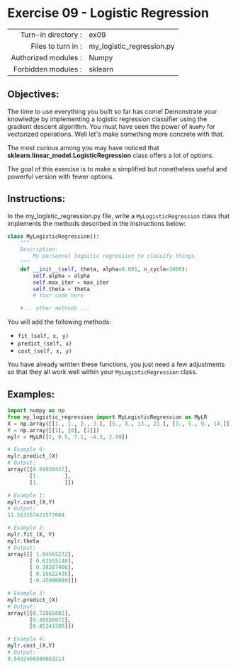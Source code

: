  # Exercise 09 - Logistic Regression

|                         |                         |
| -----------------------:| ----------------------- |
|   Turn-in directory :   |  ex09                   |
|   Files to turn in :    |  my_logistic_regression.py             |
|   Authorized modules :  |  Numpy              |
|   Forbidden modules :   |  sklearn            |

## Objectives:

The time to use everything you built so far has come! Demonstrate your knowledge by implementing a logistic regression classifier using the gradient descent algorithm.
You must have seen the power of `NumPy` for vectorized operations. Well let's make something more concrete with that.

The most curious among you may have noticed that **sklearn.linear_model.LogisticRegression** class offers a lot of options.

The goal of this exercise is to make a simplified but nonetheless useful and powerful version with fewer options.

## Instructions:
In the my_logistic_regression.py file, write a `MyLogisticRegression` class that implements the methods described in the instructions below:
```python
class MyLogisticRegression():
	"""
	Description:
		My personnal logistic regression to classify things.
	"""
    def __init__(self, theta, alpha=0.001, n_cycle=1000):
        self.alpha = alpha
        self.max_iter = max_iter
        self.theta = theta
        # Your code here

	#... other methods ...
```
You will add the following methods:
- `fit_(self, x, y)`
- `predict_(self, x)`
- `cost_(self, x, y)`

You have already written these functions, you just need a few adjustments so that they all work well within your `MyLogisticRegression` class.

## Examples:
```python
import numpy as np
from my_logistic_regression import MyLogisticRegression as MyLR
X = np.array([[1., 1., 2., 3.], [5., 8., 13., 21.], [3., 5., 9., 14.]])
Y = np.array([[1], [0], [1]])
mylr = MyLR([2, 0.5, 7.1, -4.3, 2.09])

# Example 0:
mylr.predict_(X)
# Output:
array([[0.99930437],
       [1.        ],
       [1.        ]])

# Example 1:
mylr.cost_(X,Y)
# Output:
11.513157421577004

# Example 2:
mylr.fit_(X, Y)
mylr.theta
# Output:
array([[ 1.04565272],
       [ 0.62555148],
       [ 0.38387466],
       [ 0.15622435],
       [-0.45990099]])

# Example 3:
mylr.predict_(X)
# Output:
array([[0.72865802],
       [0.40550072],
       [0.45241588]])

# Example 4:
mylr.cost_(X,Y)
# Output:
0.5432466580663214
```